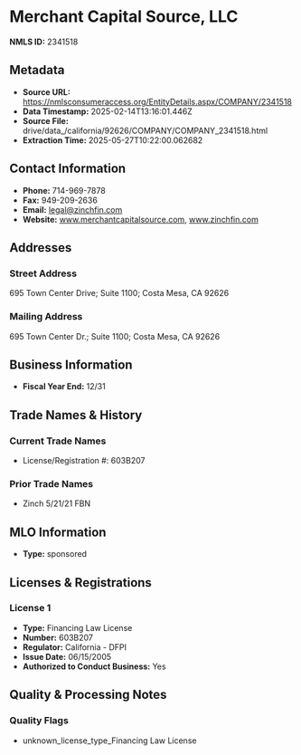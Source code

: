 # Merchant Capital Source, LLC

**NMLS ID:** 2341518

## Metadata
- **Source URL:** https://nmlsconsumeraccess.org/EntityDetails.aspx/COMPANY/2341518
- **Data Timestamp:** 2025-02-14T13:16:01.446Z
- **Source File:** drive/data_/california/92626/COMPANY/COMPANY_2341518.html
- **Extraction Time:** 2025-05-27T10:22:00.062682

## Contact Information
- **Phone:** 714-969-7878
- **Fax:** 949-209-2636
- **Email:** legal@zinchfin.com
- **Website:** www.merchantcapitalsource.com, www.zinchfin.com

## Addresses
### Street Address
695 Town Center Drive; Suite 1100; Costa Mesa, CA 92626

### Mailing Address
695 Town Center Dr.; Suite 1100; Costa Mesa, CA 92626

## Business Information
- **Fiscal Year End:** 12/31

## Trade Names & History
### Current Trade Names
- License/Registration #: 603B207

### Prior Trade Names
- Zinch 5/21/21 FBN

## MLO Information
- **Type:** sponsored

## Licenses & Registrations

### License 1
- **Type:** Financing Law License
- **Number:** 603B207
- **Regulator:** California - DFPI
- **Issue Date:** 06/15/2005
- **Authorized to Conduct Business:** Yes

## Quality & Processing Notes
### Quality Flags
- unknown_license_type_Financing Law License

